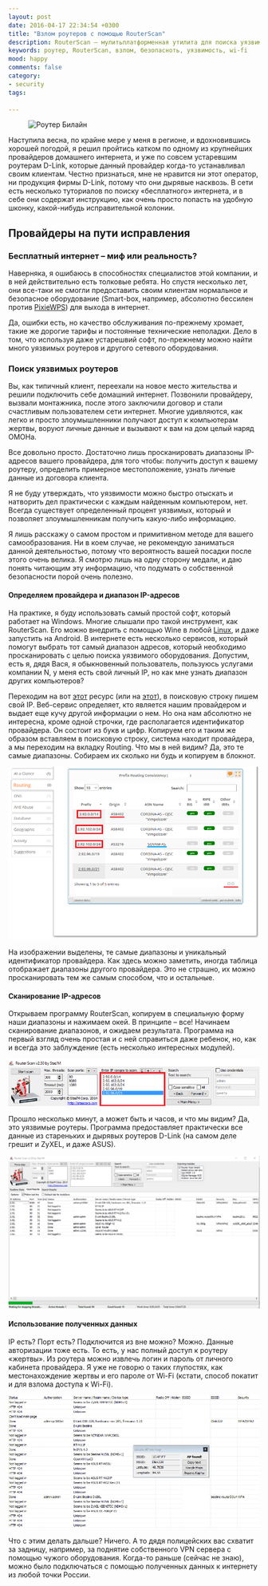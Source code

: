 ```yaml
---
layout: post
date: 2016-04-17 22:34:54 +0300
title: "Взлом роутеров с помощью RouterScan"
description: RouterScan — мулитьплатформенная утилита для поиска уязвимого сетевого оборудования. Сканируем диапазоны IP, крупного росссийского провайдера. Используем уязвимости для получения конфиденциальной информации.
keywords: роутер, RouterScan, взлом, безопасноть, уязвимость, wi-fi
mood: happy
comments: false
category:
- security
tags:

---
```


<figure>
    <img src="http://dubkov.xyz/assets/img/router_beeline.jpg" alt="Роутер Билайн" />
</figure>

Наступила весна, по крайне мере у меня в регионе, и вдохновившись хорошей погодой, я решил пройтись катком по одному из крупнейших провайдеров домашнего интернета, и уже по совсем устаревшим роутерам D-Link, которые данный провайдер когда-то устанавливал своим клиентам. Честно признаться, мне не нравится ни этот оператор, ни продукция фирмы D-Link, потому что они дырявые насквозь. В сети есть несколько туториалов по поиску «бесплатного» интернета, и в себе они содержат инструкцию, как очень просто попасть на удобную шконку, какой-нибудь исправительной колонии.
<!--more-->
<h2>Провайдеры на пути исправления</h2>
<h3>Бесплатный интернет – миф или реальность?</h3>

Наверняка, я ошибаюсь в способностях специалистов этой компании, и в ней действительно есть толковые ребята. Но спустя несколько лет, они все-таки не смогли предоставить своим клиентам нормальное и безопасное оборудование (Smart-box, например, абсолютно бессилен против <a href="http://themaestro.ru/wireless/hack-wps/">PixieWPS</a>) для выхода в интернет.

Да, ошибки есть, но качество обслуживания по-прежнему хромает, такие же дорогие тарифы и постоянные технические неполадки. Дело в том, что используя даже устарешвий софт, по-прежнему можно найти много уязвимых роутеров и другого сетевого оборудования.

<h3>Поиск уязвимых роутеров</h3>
Вы, как типичный клиент, переехали на новое место жительства и решили подключить себе домашний интернет. Позвонили провайдеру, вызвали монтажника, после этого заключили договор и стали счастливым пользователем сети интернет. Многие удивляются, как легко и просто злоумышленники получают доступ к компьютерам жертвы, воруют личные данные и вызывают к вам на дом целый наряд ОМОНа.

Все довольно просто. Достаточно лишь просканировать диапазоны IP-адресов вашего провайдера, для того чтобы: получить доступ к вашему роутеру, определить примерное местоположение, узнать личные данные из договора клиента.

Я не буду утверждать, что уязвимости можно быстро отыскать и натворить дел практически с каждым найденным компьютером, нет. Всегда существует определенный процент уязвимых, который и позволяет злоумышленникам получить какую-либо информацию.

Я лишь расскажу о самом простом и примитивном методе для вашего самообразования. Ни в коем случае, не рекомендую заниматься данной деятельностью, потому что вероятность вашей посадки после этого очень велика. Я смотрю лишь на одну сторону медали, и даю понять читающим эту информацию, что подумать о собственной безопасности порой очень полезно.

<h4>Определяем провайдера и диапазон IP-адресов</h4>
На практике, я буду использовать самый простой софт, который работает на Windows. Многие слышали про такой инструмент, как RouterScan. Его можно внедрить с помощью Wine в любой <a href="https://kali.tools/?p=501" rel="nofollow">Linux</a>, и даже запустить на Android. В интернете есть несколько сервисов, который помогут выбрать тот самый диапазон адресов, который необходимо просканировать с целью поиска уязвимого оборудования. Допустим, есть я, дядя Вася, я обыкновенный пользователь, пользуюсь услугами компании N, у меня есть свой личный IP, но как мне узнать диапазон других компьютеров?

Переходим на вот <a href="https://stat.ripe.net/" rel="nofollow">этот</a> ресурс (или на <a href="http://bgp.he.net/" rel="nofollow">этот</a>), в поисковую строку пишем свой IP. Веб-сервис определяет, кто является нашим провайдером и выдает еще кучу другой информации о нем. Но она нам абсолютно не интересна, кроме одной строчки, где располагается идентификатор провайдера. Он состоит из букв и цифр. Копируем его и таким же образом вставляем в поисковую строку, система находит провайдера, а мы переходим на вкладку Routing. Что мы в ней видим? Да, это те самые диапазоны. Собираем их сколько ни будь и копируем в блокнот.

![Диапазон IP адресов](/assets/img/IP.png)

На изображении выделены, те самые диапазоны и уникальный идентификатор провайдера. Как здесь можно заметить, иногда таблица отображает диапазоны другого провайдера. Это не страшно, их можно просканировать тем же самым способом, что и остальные.

<h4>Сканирование IP-адресов</h4>
Открываем программу RouterScan, копируем в специальную форму наши диапазоны и нажимаем окей. В принципе – все! Начинаем сканирование диапазонов, и ожидаем результата. Программа на первый взгляд очень простая и с ней справиться даже ребенок, но, как и всегда это заблуждение (есть несколько интересных модулей).

![RouterScan](/assets/img/router-scan.png)

Прошло несколько минут, а может быть и часов, и что мы видим? Да, это уязвимые роутеры. Программа предоставляет практически все данные из стареньких и дырявых роутеров D-Link (на самом деле грешит и ZyXEL, и даже ASUS).

![Диапазон IP адресов](/assets/img/router-scan-good.png)

<h4>Использование полученных данных</h4>
IP есть? Порт есть? Подключится из вне можно? Можно. Данные авторизации тоже есть. То есть, у нас полный доступ к роутеру «жертвы». Из роутера можно извлечь логин и пароль от личного кабинета провайдера. Я уже не говорю о таких глупостях, как местонахождение жертвы и его пароле от Wi-Fi (кстати, способ покатит и для взлома доступа к Wi-Fi).

![Местоположение роутера клиента](/assets/img/locate.png)

Что с этим делать дальше? Ничего. А то дядя полицейских вас схватит за задницу, например, за поднятие собственного VPN сервера с помощью чужого оборудования. Когда-то раньше (сейчас не знаю), можно было подключаться с помощью полученных данных к интернету из любой точки России.
